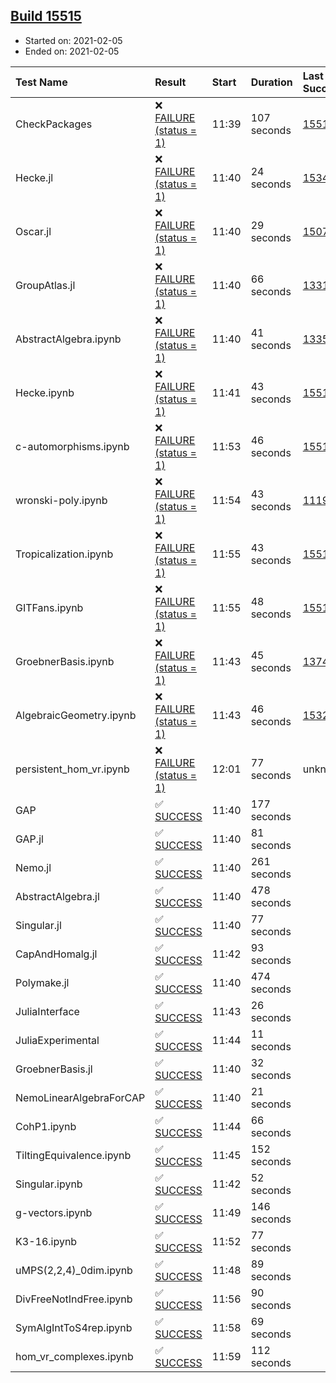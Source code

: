 ## [Build 15515](https://oscarci.mathematik.uni-kl.de/job/oscar/15515/)

* Started on: 2021-02-05
* Ended on: 2021-02-05

| Test Name    | Result | Start | Duration | Last Success | First Failure |
|:-------------|:-------|:------|:---------|:-------------|:--------------|
| CheckPackages | ❌ [FAILURE (status = 1)](https://oscarci.mathematik.uni-kl.de/job/oscar/15515/artifact/logs/build-15515/CheckPackages.log) | 11:39 | 107 seconds | [15514](https://oscarci.mathematik.uni-kl.de/job/oscar/15514/) | [15515](https://oscarci.mathematik.uni-kl.de/job/oscar/15515/) |
| Hecke.jl | ❌ [FAILURE (status = 1)](https://oscarci.mathematik.uni-kl.de/job/oscar/15515/artifact/logs/build-15515/Hecke.jl.log) | 11:40 | 24 seconds | [15344](https://oscarci.mathematik.uni-kl.de/job/oscar/15344/) | [15348](https://oscarci.mathematik.uni-kl.de/job/oscar/15348/) |
| Oscar.jl | ❌ [FAILURE (status = 1)](https://oscarci.mathematik.uni-kl.de/job/oscar/15515/artifact/logs/build-15515/Oscar.jl.log) | 11:40 | 29 seconds | [15079](https://oscarci.mathematik.uni-kl.de/job/oscar/15079/) | [15080](https://oscarci.mathematik.uni-kl.de/job/oscar/15080/) |
| GroupAtlas.jl | ❌ [FAILURE (status = 1)](https://oscarci.mathematik.uni-kl.de/job/oscar/15515/artifact/logs/build-15515/GroupAtlas.jl.log) | 11:40 | 66 seconds | [13311](https://oscarci.mathematik.uni-kl.de/job/oscar/13311/) | [13312](https://oscarci.mathematik.uni-kl.de/job/oscar/13312/) |
| AbstractAlgebra.ipynb | ❌ [FAILURE (status = 1)](https://oscarci.mathematik.uni-kl.de/job/oscar/15515/artifact/logs/build-15515/AbstractAlgebra.ipynb.log) | 11:40 | 41 seconds | [13355](https://oscarci.mathematik.uni-kl.de/job/oscar/13355/) | [13356](https://oscarci.mathematik.uni-kl.de/job/oscar/13356/) |
| Hecke.ipynb | ❌ [FAILURE (status = 1)](https://oscarci.mathematik.uni-kl.de/job/oscar/15515/artifact/logs/build-15515/Hecke.ipynb.log) | 11:41 | 43 seconds | [15514](https://oscarci.mathematik.uni-kl.de/job/oscar/15514/) | [15515](https://oscarci.mathematik.uni-kl.de/job/oscar/15515/) |
| c-automorphisms.ipynb | ❌ [FAILURE (status = 1)](https://oscarci.mathematik.uni-kl.de/job/oscar/15515/artifact/logs/build-15515/c-automorphisms.ipynb.log) | 11:53 | 46 seconds | [15514](https://oscarci.mathematik.uni-kl.de/job/oscar/15514/) | [15515](https://oscarci.mathematik.uni-kl.de/job/oscar/15515/) |
| wronski-poly.ipynb | ❌ [FAILURE (status = 1)](https://oscarci.mathematik.uni-kl.de/job/oscar/15515/artifact/logs/build-15515/wronski-poly.ipynb.log) | 11:54 | 43 seconds | [11192](https://oscarci.mathematik.uni-kl.de/job/oscar/11192/) | [11193](https://oscarci.mathematik.uni-kl.de/job/oscar/11193/) |
| Tropicalization.ipynb | ❌ [FAILURE (status = 1)](https://oscarci.mathematik.uni-kl.de/job/oscar/15515/artifact/logs/build-15515/Tropicalization.ipynb.log) | 11:55 | 43 seconds | [15514](https://oscarci.mathematik.uni-kl.de/job/oscar/15514/) | [15515](https://oscarci.mathematik.uni-kl.de/job/oscar/15515/) |
| GITFans.ipynb | ❌ [FAILURE (status = 1)](https://oscarci.mathematik.uni-kl.de/job/oscar/15515/artifact/logs/build-15515/GITFans.ipynb.log) | 11:55 | 48 seconds | [15514](https://oscarci.mathematik.uni-kl.de/job/oscar/15514/) | [15515](https://oscarci.mathematik.uni-kl.de/job/oscar/15515/) |
| GroebnerBasis.ipynb | ❌ [FAILURE (status = 1)](https://oscarci.mathematik.uni-kl.de/job/oscar/15515/artifact/logs/build-15515/GroebnerBasis.ipynb.log) | 11:43 | 45 seconds | [13748](https://oscarci.mathematik.uni-kl.de/job/oscar/13748/) | [13749](https://oscarci.mathematik.uni-kl.de/job/oscar/13749/) |
| AlgebraicGeometry.ipynb | ❌ [FAILURE (status = 1)](https://oscarci.mathematik.uni-kl.de/job/oscar/15515/artifact/logs/build-15515/AlgebraicGeometry.ipynb.log) | 11:43 | 46 seconds | [15322](https://oscarci.mathematik.uni-kl.de/job/oscar/15322/) | [15323](https://oscarci.mathematik.uni-kl.de/job/oscar/15323/) |
| persistent_hom_vr.ipynb | ❌ [FAILURE (status = 1)](https://oscarci.mathematik.uni-kl.de/job/oscar/15515/artifact/logs/build-15515/persistent_hom_vr.ipynb.log) | 12:01 | 77 seconds | unknown | unknown |
| GAP | ✅ [SUCCESS](https://oscarci.mathematik.uni-kl.de/job/oscar/15515/artifact/logs/build-15515/GAP.log) | 11:40 | 177 seconds |  |  |
| GAP.jl | ✅ [SUCCESS](https://oscarci.mathematik.uni-kl.de/job/oscar/15515/artifact/logs/build-15515/GAP.jl.log) | 11:40 | 81 seconds |  |  |
| Nemo.jl | ✅ [SUCCESS](https://oscarci.mathematik.uni-kl.de/job/oscar/15515/artifact/logs/build-15515/Nemo.jl.log) | 11:40 | 261 seconds |  |  |
| AbstractAlgebra.jl | ✅ [SUCCESS](https://oscarci.mathematik.uni-kl.de/job/oscar/15515/artifact/logs/build-15515/AbstractAlgebra.jl.log) | 11:40 | 478 seconds |  |  |
| Singular.jl | ✅ [SUCCESS](https://oscarci.mathematik.uni-kl.de/job/oscar/15515/artifact/logs/build-15515/Singular.jl.log) | 11:40 | 77 seconds |  |  |
| CapAndHomalg.jl | ✅ [SUCCESS](https://oscarci.mathematik.uni-kl.de/job/oscar/15515/artifact/logs/build-15515/CapAndHomalg.jl.log) | 11:42 | 93 seconds |  |  |
| Polymake.jl | ✅ [SUCCESS](https://oscarci.mathematik.uni-kl.de/job/oscar/15515/artifact/logs/build-15515/Polymake.jl.log) | 11:40 | 474 seconds |  |  |
| JuliaInterface | ✅ [SUCCESS](https://oscarci.mathematik.uni-kl.de/job/oscar/15515/artifact/logs/build-15515/JuliaInterface.log) | 11:43 | 26 seconds |  |  |
| JuliaExperimental | ✅ [SUCCESS](https://oscarci.mathematik.uni-kl.de/job/oscar/15515/artifact/logs/build-15515/JuliaExperimental.log) | 11:44 | 11 seconds |  |  |
| GroebnerBasis.jl | ✅ [SUCCESS](https://oscarci.mathematik.uni-kl.de/job/oscar/15515/artifact/logs/build-15515/GroebnerBasis.jl.log) | 11:40 | 32 seconds |  |  |
| NemoLinearAlgebraForCAP | ✅ [SUCCESS](https://oscarci.mathematik.uni-kl.de/job/oscar/15515/artifact/logs/build-15515/NemoLinearAlgebraForCAP.log) | 11:40 | 21 seconds |  |  |
| CohP1.ipynb | ✅ [SUCCESS](https://oscarci.mathematik.uni-kl.de/job/oscar/15515/artifact/logs/build-15515/CohP1.ipynb.log) | 11:44 | 66 seconds |  |  |
| TiltingEquivalence.ipynb | ✅ [SUCCESS](https://oscarci.mathematik.uni-kl.de/job/oscar/15515/artifact/logs/build-15515/TiltingEquivalence.ipynb.log) | 11:45 | 152 seconds |  |  |
| Singular.ipynb | ✅ [SUCCESS](https://oscarci.mathematik.uni-kl.de/job/oscar/15515/artifact/logs/build-15515/Singular.ipynb.log) | 11:42 | 52 seconds |  |  |
| g-vectors.ipynb | ✅ [SUCCESS](https://oscarci.mathematik.uni-kl.de/job/oscar/15515/artifact/logs/build-15515/g-vectors.ipynb.log) | 11:49 | 146 seconds |  |  |
| K3-16.ipynb | ✅ [SUCCESS](https://oscarci.mathematik.uni-kl.de/job/oscar/15515/artifact/logs/build-15515/K3-16.ipynb.log) | 11:52 | 77 seconds |  |  |
| uMPS(2,2,4)_0dim.ipynb | ✅ [SUCCESS](https://oscarci.mathematik.uni-kl.de/job/oscar/15515/artifact/logs/build-15515/uMPS-2-2-4-_0dim.ipynb.log) | 11:48 | 89 seconds |  |  |
| DivFreeNotIndFree.ipynb | ✅ [SUCCESS](https://oscarci.mathematik.uni-kl.de/job/oscar/15515/artifact/logs/build-15515/DivFreeNotIndFree.ipynb.log) | 11:56 | 90 seconds |  |  |
| SymAlgIntToS4rep.ipynb | ✅ [SUCCESS](https://oscarci.mathematik.uni-kl.de/job/oscar/15515/artifact/logs/build-15515/SymAlgIntToS4rep.ipynb.log) | 11:58 | 69 seconds |  |  |
| hom_vr_complexes.ipynb | ✅ [SUCCESS](https://oscarci.mathematik.uni-kl.de/job/oscar/15515/artifact/logs/build-15515/hom_vr_complexes.ipynb.log) | 11:59 | 112 seconds |  |  |
